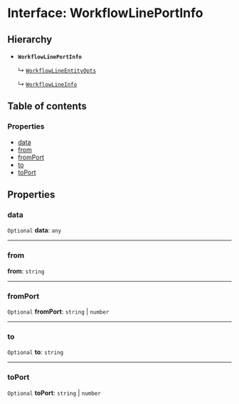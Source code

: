 # Interface: WorkflowLinePortInfo

## Hierarchy

* **`WorkflowLinePortInfo`**

  ↳ [`WorkflowLineEntityOpts`](/auto-docs/free-layout-core/interfaces/WorkflowLineEntityOpts.md)

  ↳ [`WorkflowLineInfo`](/auto-docs/free-layout-core/interfaces/WorkflowLineInfo.md)

## Table of contents

### Properties

* [data](/auto-docs/free-layout-core/interfaces/WorkflowLinePortInfo.md#data)
* [from](/auto-docs/free-layout-core/interfaces/WorkflowLinePortInfo.md#from)
* [fromPort](/auto-docs/free-layout-core/interfaces/WorkflowLinePortInfo.md#fromport)
* [to](/auto-docs/free-layout-core/interfaces/WorkflowLinePortInfo.md#to)
* [toPort](/auto-docs/free-layout-core/interfaces/WorkflowLinePortInfo.md#toport)

## Properties

### data

`Optional` **data**: `any`

***

### from

**from**: `string`

***

### fromPort

`Optional` **fromPort**: `string` | `number`

***

### to

`Optional` **to**: `string`

***

### toPort

`Optional` **toPort**: `string` | `number`

